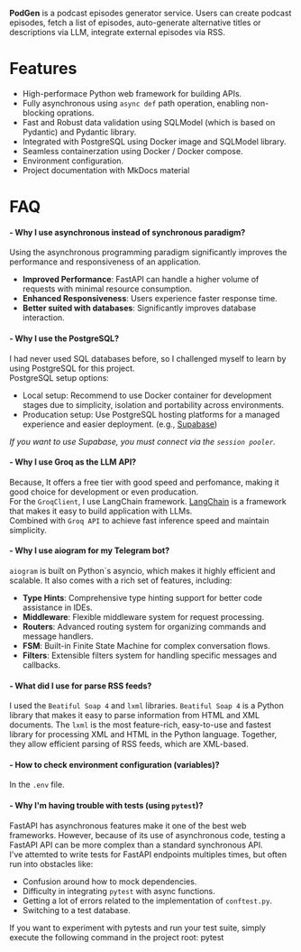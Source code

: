 **PodGen** is a podcast episodes generator service. Users can create podcast episodes, fetch a list of episodes, auto-generate alternative titles or descriptions via LLM, integrate external episodes via RSS.

# Features

- High-performace Python web framework for building APIs. 
- Fully asynchronous using `async def` path operation, enabling non-blocking oprations.
- Fast and Robust data validation using SQLModel (which is based on Pydantic) and Pydantic library.
- Integrated with PostgreSQL using Docker image and SQLModel library.
- Seamless containerzation using Docker / Docker compose.
- Environment configuration.
- Project documentation with MkDocs material

# FAQ

#### **- Why I use asynchronous instead of synchronous paradigm?**
Using the asynchronous programming paradigm significantly improves the performance and responsiveness of an application.

- **Improved Performance**: FastAPI can handle a higher volume of requests with minimal resource consumption.
- **Enhanced Responsiveness**: Users experience faster response time.
- **Better suited with databases**: Significantly improves database interaction.  

#### **- Why I use the PostgreSQL?**
I had never used SQL databases before, so I challenged myself to learn by using PostgreSQL for this project. </br>
PostgreSQL setup options:

- Local setup: Recommend to use Docker container for development stages due to simplicity, isolation and portability across environments.
- Producation setup: Use PostgreSQL hosting platforms for a managed experience and easier deployment. (e.g., [Supabase](https://supabase.com/))

*If you want to use Supabase, you must connect via the `session pooler`.*

#### **- Why I use Groq as the LLM API?**
Because, It offers a free tier with good speed and perfomance, making it good choice for development or even producation. </br>
For the `GroqClient`, I use LangChain framework. [LangChain](https://www.langchain.com/) is a framework that makes it easy to build application with LLMs. </br>
Combined with `Groq API` to achieve fast inference speed and maintain simplicity.

#### **- Why I use aiogram for my Telegram bot?**
`aiogram` is built on Python`s asyncio, which makes it highly efficient and scalable. It also comes with a rich set of features, including:

- **Type Hints**: Comprehensive type hinting support for better code assistance in IDEs.
- **Middleware**: Flexible middleware system for request processing.
- **Routers**: Advanced routing system for organizing commands and message handlers.
- **FSM**: Built-in Finite State Machine for complex conversation flows.
- **Filters**: Extensible filters system for handling specific messages and callbacks.

#### **- What did I use for parse RSS feeds?**
I used the `Beatiful Soap 4` and `lxml` libraries. `Beatiful Soap 4` is a Python library that makes it easy to parse information from HTML and XML documents. The `lxml` is the most feature-rich, easy-to-use and fastest library for processing XML and HTML in the Python language. Together, they allow efficient parsing of RSS feeds, which are XML-based.

#### **- How to check environment configuration (variables)?**
In the `.env` file.

#### **- Why I'm having trouble with tests (using `pytest`)?**
FastAPI has asynchronous features make it one of the best web frameworks. However, because of its use of asynchronous code, testing a FastAPI API can be more complex than a standard synchronous API.</br>
I've attemted to write tests for FastAPI endpoints multiples times, but often run into obstacles like:

- Confusion around how to mock dependencies.
- Difficulty in integrating `pytest` with async functions.
- Getting a lot of errors related to the implementation of `conftest.py`.
- Switching to a test database.

If you want to experiment with pytests and run your test suite, simply execute the following command in the project root:
    pytest